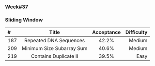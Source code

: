 
### Week#37 
### Sliding Window

| #  | Title  | Acceptance | Difficulty
| :------------ |:---------------:| :-----:| -----:|
| 187     | 	Repeated DNA Sequences | 42.2%| Medium  |
| 209     | Minimum Size Subarray Sum | 40.6% | Medium  |
| 219     | Contains Duplicate II   | 39.5%  | Easy  |
